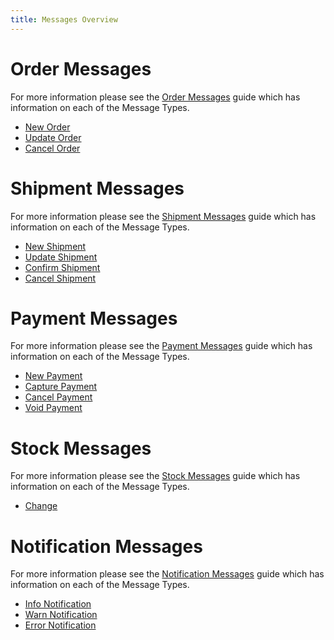 ```yaml
---
title: Messages Overview
---
```


# Order Messages

For more information please see the [Order Messages](order_messages) guide which has information on each of the Message Types.

* [New Order](order_messages#new)
* [Update Order](order_messages#update)
* [Cancel Order](order_messages#cancel)

# Shipment Messages

For more information please see the [Shipment Messages](shipment_messages) guide which has information on each of the Message Types.

* [New Shipment](shipment_messages#new)
* [Update Shipment](shipment_messages#update)
* [Confirm Shipment](shipment_messages#confirm)
* [Cancel Shipment](shipment_messages#cancel)

# Payment Messages

For more information please see the [Payment Messages](payment_messages) guide which has information on each of the Message Types.

* [New Payment](payment_messages#new)
* [Capture Payment](payment_messages#capture)
* [Cancel Payment](payment_messages#cancel)
* [Void Payment](payment_messages#void)

# Stock Messages

For more information please see the [Stock Messages](stock_messages) guide which has information on each of the Message Types.

* [Change](stock_messages#change)

# Notification Messages

For more information please see the [Notification Messages](notification_messages) guide which has information on each of the Message Types.

* [Info Notification](notification_messages#info)
* [Warn Notification](notification_messages#warn)
* [Error Notification](notification_messages#error)